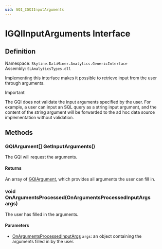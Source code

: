 ```yaml
---
uid: GQI_IGQIInputArguments
---
```


# IGQIInputArguments Interface

## Definition

Namespace: `Skyline.DataMiner.Analytics.GenericInterface`  
Assembly: `SLAnalyticsTypes.dll`

Implementing this interface makes it possible to retrieve input from the user through arguments.

> [!IMPORTANT]
> The GQI does not validate the input arguments specified by the user. For example, a user can input an SQL query as a string input argument, and the content of the string argument will be forwarded to the ad hoc data source implementation without validation.

## Methods

### GQIArgument[] GetInputArguments()

The GQI will request the arguments.

#### Returns

An array of [GQIArgument](xref:GQI_GQIArgument), which provides all arguments the user can fill in.

### void OnArgumentsProcessed(OnArgumentsProcessedInputArgs args)

The user has filled in the arguments.

#### Parameters

- [OnArgumentsProcessedInputArgs](xref:GQI_OnArgumentsProcessedInputArgs) `args`: an object containing the arguments filled in by the user.